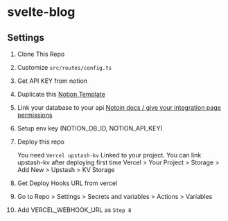 # svelte-blog

## Settings

1. Clone This Repo
2. Customize `src/routes/config.ts`
3. Get API KEY from notion
4. Duplicate this [Notion Template](https://morethanmin.notion.site/12c38b5f459d4eb9a759f92fba6cea36?v=2e7962408e3842b2a1a801bf3546edda)
5. Link your database to your api [Notoin docs / give your integration page permissions](https://developers.notion.com/docs/create-a-notion-integration#give-your-integration-page-permissions)
6. Setup env key (NOTION_DB_ID, NOTION_API_KEY)
7. Deploy this repo

   You need `Vercel upstash-kv` Linked to your project.
   You can link upstash-kv after deploying first time
   Vercel > Your Project > Storage > Add New > Upstash > KV Storage

8. Get Deploy Hooks URL from vercel
9. Go to Repo > Settings > Secrets and variables > Actions > Variables
10. Add VERCEL_WEBHOOK_URL as `Step 8`
